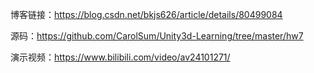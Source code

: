 博客链接：https://blog.csdn.net/bkjs626/article/details/80499084

源码：https://github.com/CarolSum/Unity3d-Learning/tree/master/hw7

演示视频：https://www.bilibili.com/video/av24101271/